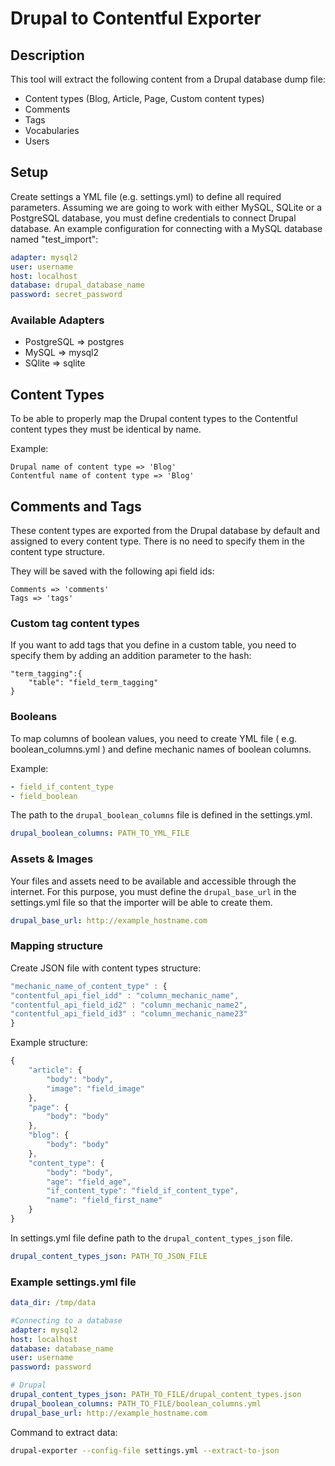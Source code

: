 Drupal to Contentful Exporter
=================

## Description
This tool will extract the following content from a Drupal database dump file:

* Content types (Blog, Article, Page, Custom content types)
* Comments
* Tags
* Vocabularies
* Users

## Setup ##

Create settings a YML file (e.g. settings.yml) to define all required parameters.
Assuming we are going to work with either MySQL, SQLite or a PostgreSQL database, you must define credentials to connect Drupal database.
An example configuration for connecting with a MySQL database named "test_import":

```yml
adapter: mysql2
user: username
host: localhost
database: drupal_database_name
password: secret_password
```

### Available Adapters ###

* PostgreSQL => postgres
* MySQL => mysql2
* SQlite => sqlite


## Content Types ##

To be able to properly map the Drupal content types to the Contentful content types they must be identical by name.

Example:

```
Drupal name of content type => 'Blog'
Contentful name of content type => 'Blog'
```

## Comments and Tags ##

These content types are exported from the Drupal database by default and assigned to every content type. There is no need to specify them in the content type structure.

They will be saved with the following api field ids:
```
Comments => 'comments'
Tags => 'tags'
```

### Custom tag content types ###

If you want to add tags that you define in a custom table, you need to specify them by adding an addition parameter to the hash:
```
"term_tagging":{
    "table": "field_term_tagging"
}
```

### Booleans ###

To map columns of boolean values, you need to create YML file ( e.g. boolean_columns.yml ) and define mechanic names of boolean columns.

Example:
```yml
- field_if_content_type
- field_boolean
```

The path to the  `drupal_boolean_columns` file is defined in the settings.yml.

```yml
drupal_boolean_columns: PATH_TO_YML_FILE
```

### Assets & Images ###

Your files and assets need to be available and accessible through the internet.
For this purpose, you must define the `drupal_base_url` in the settings.yml file so that the importer will be able to create them.

```yml
drupal_base_url: http://example_hostname.com
```

### Mapping structure ###

Create JSON file with content types structure:

```javascript
"mechanic_name_of_content_type" : {
"contentful_api_fiel_idd" : "column_mechanic_name",
"contentful_api_field_id2" : "column_mechanic_name2",
"contentful_api_field_id3" : "column_mechanic_name23"
}
```

Example structure:

```javascript
{
    "article": {
        "body": "body",
        "image": "field_image"
    },
    "page": {
        "body": "body"
    },
    "blog": {
        "body": "body"
    },
    "content_type": {
        "body": "body",
        "age": "field_age",
        "if_content_type": "field_if_content_type",
        "name": "field_first_name"
    }
}
```

In settings.yml file define path to the `drupal_content_types_json` file.

```yml
drupal_content_types_json: PATH_TO_JSON_FILE
```

### Example settings.yml file ###

```yml
data_dir: /tmp/data

#Connecting to a database
adapter: mysql2
host: localhost
database: database_name
user: username
password: password

# Drupal
drupal_content_types_json: PATH_TO_FILE/drupal_content_types.json
drupal_boolean_columns: PATH_TO_FILE/boolean_columns.yml
drupal_base_url: http://example_hostname.com
```

Command to extract data:

```bash
drupal-exporter --config-file settings.yml --extract-to-json
```
